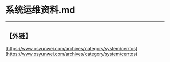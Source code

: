 # 系统运维资料.md
---  
## 【外链】  
[https://www.osyunwei.com/archives/category/system/centos](https://www.osyunwei.com/archives/category/system/centos)  
